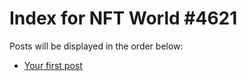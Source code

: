 # Index for NFT World #4621
Posts will be displayed in the order below:

- [Your first post](./001-first.md)

